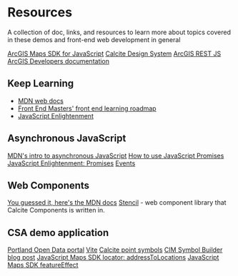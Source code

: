 # Resources 

A collection of doc, links, and resources to learn more about topics covered in these demos and front-end web development in general

[ArcGIS Maps SDK for JavaScript](https://developers.arcgis.com/javascript/latest/)
[Calcite Design System](https://developers.arcgis.com/calcite-design-system/)
[ArcGIS REST JS](https://developers.arcgis.com/arcgis-rest-js/)
[ArcGIS Developers documentation](https://developers.arcgis.com/documentation/)

## Keep Learning 
- [MDN web docs](https://developer.mozilla.org)
- [Front End Masters' front end learning roadmap](https://frontendmasters.com/guides/learning-roadmap/)
- [JavaScript Enlightenment](https://frontendmasters.com/guides/javascript-enlightenment)


## Asynchronous JavaScript

[MDN's intro to asynchronous JavaScript](https://developer.mozilla.org/en-US/docs/Learn/JavaScript/Asynchronous)
[How to use JavaScript Promises](https://www.freecodecamp.org/news/javascript-promises-async-await-and-promise-methods/)
[JavaScript Enlightenment: Promises](https://frontendmasters.com/guides/javascript-enlightenment/#7)
[Events](https://developer.mozilla.org/en-US/docs/Web/API/Event)


## Web Components

[You guessed it, here's the MDN docs](https://developer.mozilla.org/en-US/docs/Web/API/Web_components)
[Stencil](https://stenciljs.com/) - web component library that Calcite Components is written in. 


## CSA demo application
[Portland Open Data portal](https://gis-pdx.opendata.arcgis.com/)
[Vite](https://vitejs.dev/)
[Calcite point symbols](https://github.com/Esri/calcite-point-symbols)
[CIM Symbol Builder blog post](https://www.esri.com/arcgis-blog/products/js-api-arcgis/developers/cim-symbol-builder/)
[JavaScript Maps SDK locator: addressToLocations](https://developers.arcgis.com/javascript/latest/api-reference/esri-rest-locator.html#addressToLocations)
[JavaScript Maps SDK featureEffect](https://developers.arcgis.com/javascript/latest/api-reference/esri-layers-support-FeatureEffect.html)